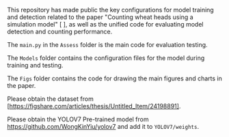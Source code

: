 This repository has made public the key configurations for model training and detection related to the paper "Counting wheat heads using a simulation model" [ ], as well as the unified code for evaluating model detection and counting performance.

The `main.py` in the `Assess` folder is the main code for evaluation testing. 

The `Models` folder contains the configuration files for the model during training and testing. 

The `Figs` folder contains the code for drawing the main figures and charts in the paper.

Please obtain the dataset from [https://figshare.com/articles/thesis/Untitled_Item/24198891].

Please obtain the YOLOV7 Pre-trained model from https://github.com/WongKinYiu/yolov7 and add it to `YOLOV7/weights`.
